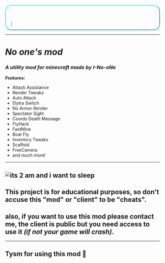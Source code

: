 <div class="main-banner" style="border: 2px aqua solid; border-radius: 20px; border-style: outset; padding-right: 5px; display: flex; justify-content: space-between; align-items: center;">
  <h1 style="font-family: Arial, sans-serif;">
    <img src="https://github.com/I-No-oNe/I-No-One/assets/145749961/08131b4e-dcb9-4996-b9cd-351de13528c7"
      style="width: 15%; transform: translateY(10px); float: right;"/>
  </h1>
</div>

---------------------
# *No one's mod*
### *A utility mod for minecraft made by I-No-oNe*
***Features:***
- Attack Assistance
- Render Tweaks
- Auto Attack
- Elytra Switch
- No Armor Render
- Spectator Sight
- Coords Death Message
- FlyHack 
- FastMine
- Boat Fly
- Inventory Tweaks
- Scaffold
- FreeCamera
- and much more!
------------------------------
![its 2 am and i want to sleep](https://github.com/I-No-oNe/Mod-by-no-one/assets/145749961/a4eaac97-97bf-49a3-ae08-f50873e5f88d)
----------------------------
## This project is for educational purposes, so don't accuse this "mod" or "client" to be "cheats".
## also, if you want to use this mod please contact me, the client is public but you need access to use it *(if not your game will crash)*.
----------------------------------------------------
## Tysm for using this mod :pray:
